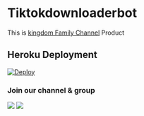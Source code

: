 # Tiktokdownloaderbot

This is [kingdom Family Channel](https://t.me/kingdom_family_chanel) Product

## Heroku Deployment 

[![Deploy](https://www.herokucdn.com/deploy/button.svg)](https://heroku.com/deploy?template=https://github.com/Masterofkingdom/Tiktoktoktok)


### Join our channel & group
<a href="https://t.me/kingdom_family_chanel"><img src="https://img.shields.io/badge/Join-Group%20Support-green.svg?style=for-the-badge&logo=Telegram"></a> <a href="https://t.me/kingdom_family"><img src="https://img.shields.io/badge/Join-Updates%20Channel-red.svg?style=for-the-badge&logo=Telegram"></a>

